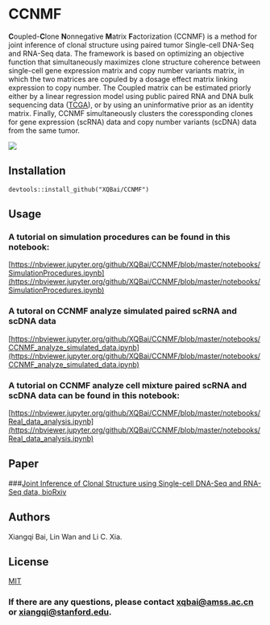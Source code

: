 # CCNMF
**C**oupled-**C**lone **N**onnegative **M**atrix **F**actorization (CCNMF) is a method for joint inference of clonal structure using paired tumor Single-cell DNA-Seq and RNA-Seq data. The framework is based on optimizing an objective function that simultaneously maximizes clone structure coherence between single-cell gene expression matrix and copy number variants matrix, in which the two matrices are copuled by a dosage effect matrix linking expression to copy number. The Coupled matrix can be estimated priorly either by a linear regression model using public paired RNA and DNA bulk sequencing data ([TCGA](https://www.cancer.gov/about-nci/organization/ccg/research/structural-genomics/tcga)), or by using an uninformative prior as an identity matrix. Finally, CCNMF simultaneously clusters the coressponding clones for gene expression (scRNA) data and copy number variants (scDNA) data from the same tumor. 

![](https://github.com/XQBai/CCNMF/blob/master/image/CCNMFflow.png)

## Installation

```
devtools::install_github("XQBai/CCNMF")
```
## Usage
### A tutorial on simulation procedures can be found in this notebook:

[https://nbviewer.jupyter.org/github/XQBai/CCNMF/blob/master/notebooks/SimulationProcedures.ipynb](https://nbviewer.jupyter.org/github/XQBai/CCNMF/blob/master/notebooks/SimulationProcedures.ipynb)

### A tutoral on CCNMF analyze simulated paired scRNA and scDNA data

[https://nbviewer.jupyter.org/github/XQBai/CCNMF/blob/master/notebooks/CCNMF_analyze_simulated_data.ipynb](https://nbviewer.jupyter.org/github/XQBai/CCNMF/blob/master/notebooks/CCNMF_analyze_simulated_data.ipynb)
### A tutorial on CCNMF analyze cell mixture paired scRNA and scDNA data can be found in this notebook:

[https://nbviewer.jupyter.org/github/XQBai/CCNMF/blob/master/notebooks/Real_data_analysis.ipynb](https://nbviewer.jupyter.org/github/XQBai/CCNMF/blob/master/notebooks/Real_data_analysis.ipynb)

## Paper
###[Joint Inference of Clonal Structure using Single-cell DNA-Seq and RNA-Seq data, bioRxiv](https://www.biorxiv.org/content/10.1101/2020.02.04.934455v1)

## Authors

Xiangqi Bai, Lin Wan and Li C. Xia.

## License
[MIT](https://github.com/XQBai/CCNMF/blob/master/LICENSE)

### If there are any questions, please contact xqbai@amss.ac.cn or xiangqi@stanford.edu.

